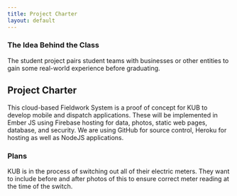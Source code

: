 ```yaml
---
title: Project Charter
layout: default
---
```

### The Idea Behind the Class
The student project pairs student teams with businesses or other entities to gain some real-world experience before graduating.
## Project Charter
This cloud-based Fieldwork System is a proof of concept for KUB to develop mobile and dispatch applications. These will be implemented in Ember JS using Firebase hosting for data, photos, static web pages, database, and security. We are using GitHub for source control, Heroku for hosting as well as NodeJS applications.
### Plans
KUB is in the process of switching out all of their electric meters. They want to include before and after photos of this to ensure correct meter reading at the time of the switch.
